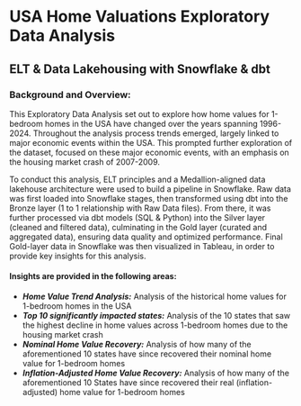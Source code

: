 # USA Home Valuations Exploratory Data Analysis
## ELT & Data Lakehousing with Snowflake & dbt
### Background and Overview:
This Exploratory Data Analysis set out to explore how home values for 1-bedroom homes in the USA have changed over the years spanning 1996-2024. Throughout the analysis process trends emerged, largely linked to major economic events within the USA. This prompted further exploration of the dataset, focused on these major economic events, with an emphasis on the housing market crash of 2007-2009.

To conduct this analysis, ELT principles and a Medallion-aligned data lakehouse architecture were used to build a pipeline in Snowflake. Raw data was first loaded into Snowflake stages, then transformed using dbt into the Bronze layer (1 to 1 relationship with Raw Data files). From there, it was further processed via dbt models (SQL & Python) into the Silver layer (cleaned and filtered data), culminating in the Gold layer (curated and aggregated data), ensuring data quality and optimized performance. Final Gold-layer data in Snowflake was then visualized in Tableau, in order to provide key insights for this analysis.

#### Insights are provided in the following areas:
- ***Home Value Trend Analysis:*** Analysis of the historical home values for 1-bedroom homes in the USA
- ***Top 10 significantly impacted states:*** Analysis of the 10 states that saw the highest decline in home values across 1-bedroom homes due to the housing market crash
- ***Nominal Home Value Recovery:*** Analysis of how many of the aforementioned 10 states have since recovered their nominal home value for 1-bedroom homes
- ***Inflation-Adjusted Home Value Recovery:*** Analysis of how many of the aforementioned 10 States have since recovered their real (inflation-adjusted)  home value for 1-bedroom homes
